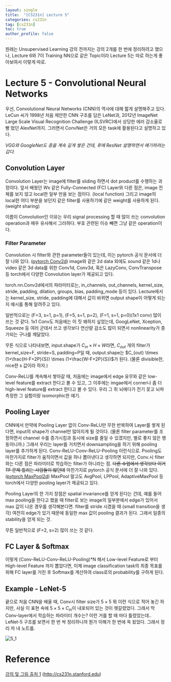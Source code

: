 ```yaml
---
layout: single
title:  "[CS231n] Lecture 5"
categories: cs231n
tag: [cs231n]
toc: true
author_profile: false
---
```


원래는 Unsupervised Learning 강의 전까지는 강의 2개를 한 번에 정리하려고 했으나, 
Lecture 6와 7이 Training NN으로 같은 Topic이라 Lecture 5는 따로 하는게 좋아보여서 이렇게 따로.

# Lecture 5 - Convolutional Neural Networks

우선, Convolutional Neural Networks (CNN)의 역사에 대해 짧게 설명해주고 있다. LeCun 씨가 1998년 처음 제안한 CNN 구조를 담은 LeNet과, 2012년 ImageNet Large Scale Visual Recognition Challenge (ILSVRC)에서 상당한 에러 감소율로 빵 떴던 AlexNet까지. 그러면서 ConvNet은 거의 모든 task에 활용된다고 설명하고 있다.

*VGG와 GoogleNet도 층을 계속 깊게 쌓은 건데, 후에 ResNet 설명하면서 얘기하려는갑다.*

## Convolution Layer
Convolution Layer는 image에 filter를 sliding 하면서 dot product를 수행하는 과정이다. 앞서 배웠던 $Wx$ 같은 Fully-Connected (FC) Layer와 다른 점은, image 전체를 보지 않고 local한 일부 만을 보는 점이다. (local function) 그리고 image의 local한 어디 부분을 보던지 같은 filter를 사용하기에 같은 weight를 사용하게 된다. (weight sharing)

이름이 Convolution인 이유는 우리 signal processing 할 때 많이 쓰는 convolution operation과 매우 유사해서 그러하다. 부호 관련된 이슈 빼면 그냥 같은 operation이다.

### Filter Parameter
Convolution 시 filter와 관한 parameter들이 있는데, 이는 pytorch 공식 문서에 더 잘 나와 있다.
([pytorch Conv2d](https://pytorch.org/docs/stable/generated/torch.nn.Conv2d.html)) image와 같은 2d data 외에도 sound 같은 1d나 video 같은 3d data를 위한 Conv1d, Conv3d, 혹은 LazyConv, ConvTranspose 등 torch에서 다양한 Convolution layer가 제공되고 있다.

torch.nn.Conv2d에서의 파라미터로는, in_channels, out_channels, kernel_size, stride, padding, dilation, groups, bias, padding_mode 등이 있다. Lecture에서는 kernel_size, stride, padding에 대해서 값이 바뀌면 output shape이 어떻게 되는지 예시를 통해 알려주고 있다.

일반적으로는 (F=3, s=1, p=1), (F=5, s=1, p=2), (F=1, s=1, p=0)(1x1 conv) 많이 쓰는 것 같다. 1x1 Conv도 처음에는 이 짓 왜하지 싶었는데, GoogLeNet, Xception, Squeeze 등 여러 군데서 쓰고 생각보다 연산량 감소도 많이 되면서 nonlinearity가 증가되는 구나를 깨달았다.

무튼 식으로 나타내보면, input.shape가 $C_{in} \times H \times W$라면, $C_{out}$ 개의 filter가 kernel_size=F, stride=S, padding=P일 때, output.shape는 $C_{out} \times (1+\frac{H-F+2P}{S}) \times (1+\frac{W-F+2P}{S})$가 된다. (물론 divisible한, nice한 s 값이라 하자.)

Conv-ReLU를 계속해서 쌓아갈 때, 처음에는 image에서 edge 유무와 같은 low-level feature를 extract 한다고 볼 수 있고, 그 이후에는 imgae에서 corner나 좀 더 high-level feature를 extract 한다고 볼 수 있다. 우리 그 쥐 뇌에다가 전기 꽂고 뇌파 측정한 그 실험이랑 isomorphic한 얘기.

## Pooling Layer

CNN에서 만약에 Pooling Layer 없이 Conv-ReLU만 무한 반복하여 Layer를 쌓게 된다면, input의 shape가 channel만 많아지게 될 것이다. (물론 filter parameter를 조정하면서 channel 수를 증가시킴과 동시에 size를 줄일 수 있겠지만, 별로 좋지 않은 행동이니까.) 그래서 우리는 layer를 거치면서 downsampling을 하기 위해 pooling layer를 추가하게 된다. Conv-ReLU-Conv-ReLU-Pooling 이런식으로. Pooling도 마찬가지로 filter가 움직이면서 값을 하나 뽑아낸다고 생각하면 되지만, Conv.시 filter와는 다른 점은 파라미터로 학습하는 filter가 아니라는 점. ~~다른 수업에서 생각보다 이거 TF 문제 틀리는 사람들이 많던데~~ 마찬가지로 pytorch 공식 문서에 더 잘 나와 있다. ([pytorch MaxPool2d](https://pytorch.org/docs/stable/generated/torch.nn.MaxPool2d.html)) MaxPool 말고도 AvgPool, LPPool, AdaptiveMaxPool 등 torch에서 다양한 pooling layer가 제공되고 있다.

Pooling Layer의 한 가지 장점은 spatial invariance를 얻게 된다는 건데, 예를 들어 max pooling을 한다고 했을 때 filter로 보는 image의 일부분에서 edge가 있어서 max 값이 나온 경우를 생각해본다면. filter를 stride 시켰을 때 (small transition을 생각) 여전히 edge가 있기 때문에 동일한 max 값이 pooling 결과가 된다. 그래서 일종의 stability을 얻게 되는 것.

무튼 일반적으로 (F=2, s=2) 많이 쓰는 것 같다.

## FC Layer & Softmax

이렇게 (Conv-ReLU-Conv-ReLU-Pooling)*N 해서 Low-level Feature로 부터 High-level Feature 까지 뽑았다면, 이제 image classification task의 최종 목표를 위해 FC layer를 거친 후 Softmax를 계산하여 class로의 probability를 구하게 된다.

## Example - LeNet-5

끝으로 처음 CNN을 배울 때, Conv시 filter size가 $5 \times 5$ 뭐 이런 식으로 적어 놓긴 하지만, 사실 이 표현 속에 $5 \times 5 \times C_{in}$이 내포되어 있는 것이 헷갈렸었다. 그래서 막 Conv-layer에서 학습하는 파라미터 개수는? 이런 거를 할 때 마다 틀렸었는데.. LeNet-5 구조를 보면서 한 번 싹 정리하니까 뭔가 이해가 한 번에 쏙 됬었다. 그래서 정리 차 내 노트를.

![5_1]({{site.url}}/images/cs231n/lec5_1.jpg)

# Reference
[강의 및 그림 출처 1](http://cs231n.stanford.edu) (http://cs231n.stanford.edu)